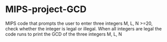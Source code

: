 # MIPS-project-GCD
MIPS code that prompts the user to enter three integers M, L, N >=20, check whether the integer is legal or illegal. When all integers are legal the code runs to print the GCD of the three integers M, L, N
